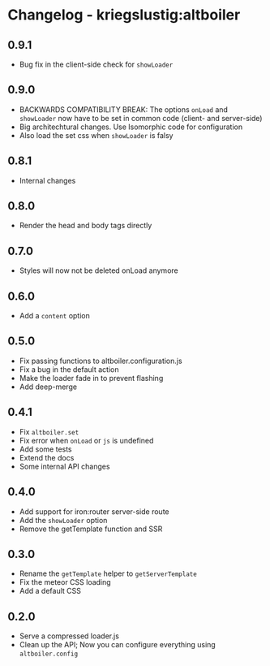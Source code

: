 # Changelog - kriegslustig:altboiler

## 0.9.1
* Bug fix in the client-side check for `showLoader`

## 0.9.0
* BACKWARDS COMPATIBILITY BREAK: The options `onLoad` and `showLoader` now have to be set in common code (client- and server-side)
* Big architechtural changes. Use Isomorphic code for configuration
* Also load the set css when `showLoader` is falsy

## 0.8.1
* Internal changes

## 0.8.0
* Render the head and body tags directly

## 0.7.0
* Styles will now not be deleted onLoad anymore

## 0.6.0
* Add a `content` option

## 0.5.0
* Fix passing functions to altboiler.configuration.js
* Fix a bug in the default action
* Make the loader fade in to prevent flashing
* Add deep-merge

## 0.4.1
* Fix `altboiler.set`
* Fix error when `onLoad` or `js` is undefined
* Add some tests
* Extend the docs
* Some internal API changes

## 0.4.0
* Add support for iron:router server-side route
* Add the `showLoader` option
* Remove the getTemplate function and SSR

## 0.3.0
* Rename the `getTemplate` helper to `getServerTemplate`
* Fix the meteor CSS loading
* Add a default CSS

## 0.2.0
* Serve a compressed loader.js
* Clean up the API; Now you can configure everything using `altboiler.config`
